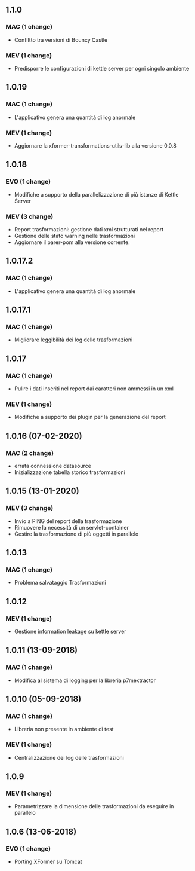 
## 1.1.0
### MAC (1 change)
- Confiltto tra versioni di Bouncy Castle
### MEV (1 change)
- Predisporre le configurazioni di kettle server per ogni singolo ambiente

## 1.0.19
### MAC (1 change)
- L'applicativo genera una quantità di log anormale
### MEV (1 change)
- Aggiornare la xformer-transformations-utils-lib alla versione 0.0.8

## 1.0.18
### EVO (1 change)
- Modifiche a supporto della parallelizzazione di più istanze di Kettle Server
### MEV (3 change)
- Report trasformazioni: gestione dati xml strutturati nel report
- Gestione delle stato warning nelle trasformazioni
- Aggiornare il parer-pom alla versione corrente.

## 1.0.17.2
### MAC (1 change)
- L'applicativo genera una quantità di log anormale

## 1.0.17.1
### MAC (1 change)
- Migliorare leggibilità dei log delle trasformazioni

## 1.0.17
### MAC (1 change)
- Pulire i dati inseriti nel report dai caratteri non ammessi in un xml
### MEV (1 change)
- Modifiche a supporto dei plugin per la generazione del report

## 1.0.16 (07-02-2020)
### MAC (2 change)
- errata connessione datasource
- Inizializzazione tabella storico trasformazioni

## 1.0.15 (13-01-2020)
### MEV (3 change)
- Invio a PING del report della trasformazione
- Rimuovere la necessità di un servlet-container
- Gestire la trasformazione di più oggetti in parallelo

## 1.0.13
### MAC (1 change)
- Problema salvataggio Trasformazioni

## 1.0.12
### MEV (1 change)
- Gestione information leakage su kettle server 

## 1.0.11 (13-09-2018)
### MAC (1 change)
- Modifica al sistema di logging per la libreria p7mextractor

## 1.0.10 (05-09-2018)
### MAC (1 change)
- Libreria non presente in ambiente di test
### MEV (1 change)
- Centralizzazione dei log delle trasformazioni

## 1.0.9
### MEV (1 change)
- Parametrizzare la dimensione delle trasformazioni da eseguire in parallelo

## 1.0.6 (13-06-2018)
### EVO (1 change)
- Porting XFormer su Tomcat
